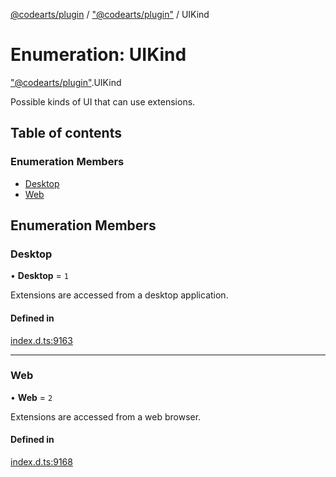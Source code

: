 [@codearts/plugin](../README.md) / ["@codearts/plugin"](../modules/_codearts_plugin_.md) / UIKind

# Enumeration: UIKind

["@codearts/plugin"](../modules/_codearts_plugin_.md).UIKind

Possible kinds of UI that can use extensions.

## Table of contents

### Enumeration Members

- [Desktop](codearts_plugin_.UIKind.md#desktop)
- [Web](codearts_plugin_.UIKind.md#web)

## Enumeration Members

### Desktop

• **Desktop** = ``1``

Extensions are accessed from a desktop application.

#### Defined in

[index.d.ts:9163](https://github.com/shuyaqian/cloudide-plugin-api/blob/3fbdd11/index.d.ts#L9163)

___

### Web

• **Web** = ``2``

Extensions are accessed from a web browser.

#### Defined in

[index.d.ts:9168](https://github.com/shuyaqian/cloudide-plugin-api/blob/3fbdd11/index.d.ts#L9168)
